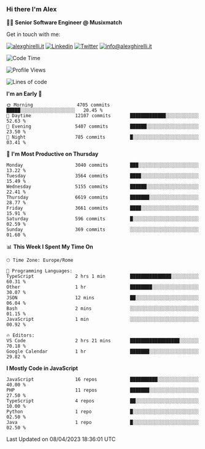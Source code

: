 ### Hi there I'm Alex

👨‍💻 __Senior Software Engineer @ Musixmatch__

Get in touch with me:

[![alexghirelli.it](https://img.shields.io/static/v1?label=alexghirelli.it&message=%20&color=red&logo=&style=flat-square&logoColor=white)](https://www.alexghirelli.it/)
[![Linkedin](https://img.shields.io/static/v1?label=Linkedin&message=%20&color=blue&logo=Linkedin&style=flat-square&logoColor=white)](https://linkedin.com/in/alexghirelli)
[![Twitter](https://img.shields.io/static/v1?label=Twitter&message=%20&color=blue&logo=Twitter&style=flat-square&logoColor=white)](https://twitter.com/alexGhirelli)
[![info@alexghirelli.it](https://img.shields.io/static/v1?label=info@alexghirelli.it&message=%20&color=red&logo=gmail&style=flat-square&logoColor=white)](mailto:info@alexghirelli.it)

<!--START_SECTION:waka-->
![Code Time](http://img.shields.io/badge/Code%20Time-7%2C400%20hrs%209%20mins-blue)

![Profile Views](http://img.shields.io/badge/Profile%20Views-0-blue)

![Lines of code](https://img.shields.io/badge/From%20Hello%20World%20I%27ve%20Written-32.9%20million%20lines%20of%20code-blue)

**I'm an Early 🐤** 

```text
🌞 Morning                4705 commits        █████░░░░░░░░░░░░░░░░░░░░   20.45 % 
🌆 Daytime                12107 commits       █████████████░░░░░░░░░░░░   52.63 % 
🌃 Evening                5407 commits        ██████░░░░░░░░░░░░░░░░░░░   23.50 % 
🌙 Night                  785 commits         █░░░░░░░░░░░░░░░░░░░░░░░░   03.41 % 
```
📅 **I'm Most Productive on Thursday** 

```text
Monday                   3040 commits        ███░░░░░░░░░░░░░░░░░░░░░░   13.22 % 
Tuesday                  3564 commits        ████░░░░░░░░░░░░░░░░░░░░░   15.49 % 
Wednesday                5155 commits        ██████░░░░░░░░░░░░░░░░░░░   22.41 % 
Thursday                 6619 commits        ███████░░░░░░░░░░░░░░░░░░   28.77 % 
Friday                   3661 commits        ████░░░░░░░░░░░░░░░░░░░░░   15.91 % 
Saturday                 596 commits         █░░░░░░░░░░░░░░░░░░░░░░░░   02.59 % 
Sunday                   369 commits         ░░░░░░░░░░░░░░░░░░░░░░░░░   01.60 % 
```


📊 **This Week I Spent My Time On** 

```text
🕑︎ Time Zone: Europe/Rome

💬 Programming Languages: 
TypeScript               2 hrs 1 min         ███████████████░░░░░░░░░░   60.31 % 
Other                    1 hr                ████████░░░░░░░░░░░░░░░░░   30.07 % 
JSON                     12 mins             ██░░░░░░░░░░░░░░░░░░░░░░░   06.04 % 
Bash                     2 mins              ░░░░░░░░░░░░░░░░░░░░░░░░░   01.15 % 
JavaScript               1 min               ░░░░░░░░░░░░░░░░░░░░░░░░░   00.92 % 

🔥 Editors: 
VS Code                  2 hrs 21 mins       ██████████████████░░░░░░░   70.18 % 
Google Calendar          1 hr                ███████░░░░░░░░░░░░░░░░░░   29.82 % 
```

**I Mostly Code in JavaScript** 

```text
JavaScript               16 repos            ██████████░░░░░░░░░░░░░░░   40.00 % 
PHP                      11 repos            ███████░░░░░░░░░░░░░░░░░░   27.50 % 
TypeScript               4 repos             ██░░░░░░░░░░░░░░░░░░░░░░░   10.00 % 
Python                   1 repo              █░░░░░░░░░░░░░░░░░░░░░░░░   02.50 % 
Java                     1 repo              █░░░░░░░░░░░░░░░░░░░░░░░░   02.50 % 
```




 Last Updated on 08/04/2023 18:36:01 UTC
<!--END_SECTION:waka-->
